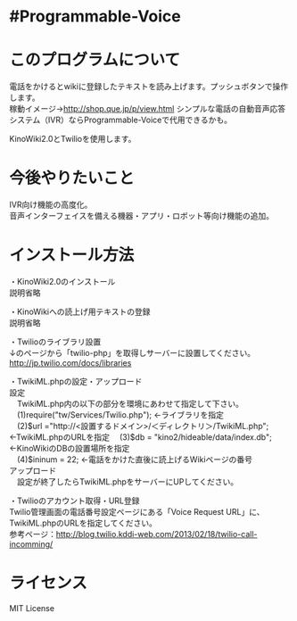 ﻿#Programmable-Voice  
======================


このプログラムについて
======================

電話をかけるとwikiに登録したテキストを読み上げます。プッシュボタンで操作します。  
稼動イメージ→http://shop.que.jp/p/view.html
シンプルな電話の自動音声応答システム（IVR）ならProgrammable-Voiceで代用できるかも。  

KinoWiki2.0とTwilioを使用します。  


今後やりたいこと  
======================

IVR向け機能の高度化。  
音声インターフェイスを備える機器・アプリ・ロボット等向け機能の追加。  


インストール方法  
======================

・KinoWiki2.0のインストール  
説明省略  

・KinoWikiへの読上げ用テキストの登録  
説明省略  

・Twilioのライブラリ設置  
↓のページから「twilio-php」を取得しサーバーに設置してください。  
http://jp.twilio.com/docs/libraries  

・TwikiML.phpの設定・アップロード  
設定  
　TwikiML.php内の以下の部分を環境にあわせて指定して下さい。  
　(1)require("tw/Services/Twilio.php");					←ライブラリを指定  
　(2)$url ="http://<設置するドメイン>/＜ディレクトリ＞/TwikiML.php";	←TwikiML.phpのURLを指定  
　(3)$db = "kino2/hideable/data/index.db";				←KinoWikiのDBの設置場所を指定  
　(4)$ininum = 22;							←電話をかけた直後に読上げるWikiページの番号  
アップロード  
　設定が終了したらTwikiML.phpをサーバーにUPしてください。  

・Twilioのアカウント取得・URL登録  
Twilio管理画面の電話番号設定ページにある「Voice Request URL」に、TwikiML.phpのURLを指定してください。  
参考ページ：http://blog.twilio.kddi-web.com/2013/02/18/twilio-call-incomming/  


ライセンス  
======================
MIT License

